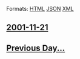 
Formats: [HTML](2001/11/21/index.html)  [JSON](2001/11/21/index.json)  [XML](2001/11/21/index.xml)  

## [2001-11-21](/news/2001/11/21/index.md)

## [Previous Day...](/news/2001/11/20/index.md)

